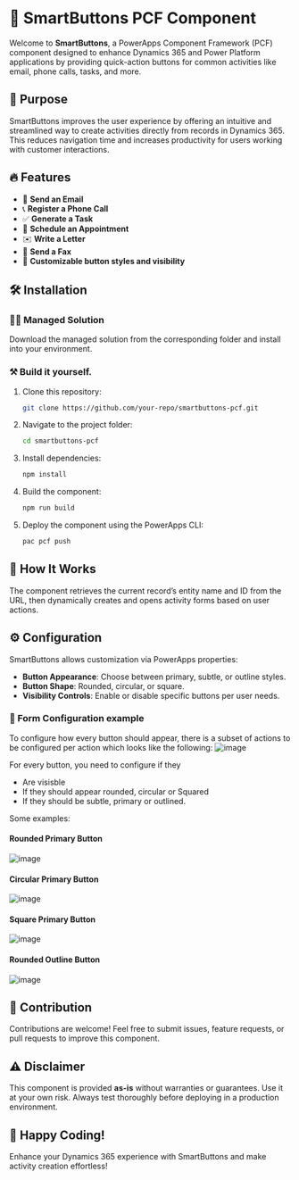 # 🚀 SmartButtons PCF Component

Welcome to **SmartButtons**, a PowerApps Component Framework (PCF) component designed to enhance Dynamics 365 and Power Platform applications by providing quick-action buttons for common activities like email, phone calls, tasks, and more.

## 🎯 Purpose
SmartButtons improves the user experience by offering an intuitive and streamlined way to create activities directly from records in Dynamics 365. This reduces navigation time and increases productivity for users working with customer interactions.

## 🔥 Features
- 📩 **Send an Email**
- 📞 **Register a Phone Call**
- ✅ **Generate a Task**
- 📅 **Schedule an Appointment**
- ✉️ **Write a Letter**
- 📠 **Send a Fax**
- 🎨 **Customizable button styles and visibility**

## 🛠 Installation
### 👮‍♀️ Managed Solution
Download the managed solution from the corresponding folder and install into your environment.

### ⚒️ Build it yourself.

1. Clone this repository:
   ```sh
   git clone https://github.com/your-repo/smartbuttons-pcf.git
   ```
2. Navigate to the project folder:
   ```sh
   cd smartbuttons-pcf
   ```
3. Install dependencies:
   ```sh
   npm install
   ```
4. Build the component:
   ```sh
   npm run build
   ```
5. Deploy the component using the PowerApps CLI:
   ```sh
   pac pcf push
   ```

## 🚀 How It Works
The component retrieves the current record’s entity name and ID from the URL, then dynamically creates and opens activity forms based on user actions.

## ⚙️ Configuration
SmartButtons allows customization via PowerApps properties:
- **Button Appearance**: Choose between primary, subtle, or outline styles.
- **Button Shape**: Rounded, circular, or square.
- **Visibility Controls**: Enable or disable specific buttons per user needs.

### 🔎 Form Configuration example

To configure how every button should appear, there is a subset of actions to be configured per action which looks like the following:
![image](https://github.com/user-attachments/assets/d319d2d0-301f-4bb5-88e3-eb196caba46f)

For every button, you need to configure if they
- Are visisble
- If they should appear rounded, circular or Squared
- If they should be subtle, primary or outlined.

Some examples:

#### Rounded Primary Button
![image](https://github.com/user-attachments/assets/dc4eb105-97fc-4b3f-9b19-51ed39663f03)
#### Circular Primary Button
![image](https://github.com/user-attachments/assets/8464f88e-6515-4daa-8979-297fc3b649fb)
#### Square Primary Button
![image](https://github.com/user-attachments/assets/9348a9f0-3ba7-4df1-84df-2efce1568d0d)
#### Rounded Outline Button
![image](https://github.com/user-attachments/assets/4b0bb8b0-ce20-419d-a970-13bf83ec2ae2)

## 📢 Contribution
Contributions are welcome! Feel free to submit issues, feature requests, or pull requests to improve this component.

## ⚠️ Disclaimer
This component is provided **as-is** without warranties or guarantees. Use it at your own risk. Always test thoroughly before deploying in a production environment.

## 🎉 Happy Coding!
Enhance your Dynamics 365 experience with SmartButtons and make activity creation effortless!

